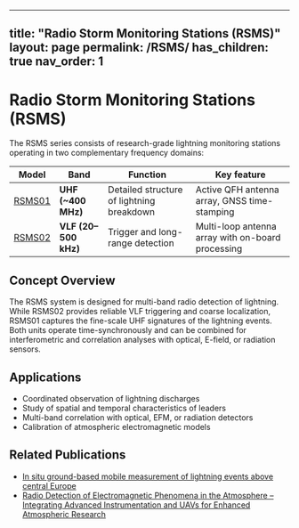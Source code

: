 
---
title: "Radio Storm Monitoring Stations (RSMS)"
layout: page
permalink: /RSMS/
has_children: true
nav_order: 1
---


# Radio Storm Monitoring Stations (RSMS)

The RSMS series consists of research-grade lightning monitoring stations operating in two complementary frequency domains:

| Model               | Band                 | Function                                  | Key feature                                       |
| ------------------- | -------------------- | ----------------------------------------- | ------------------------------------------------- |
| [RSMS01](./RSMS01/) | **UHF (~400 MHz)**   | Detailed structure of lightning breakdown | Active QFH antenna array, GNSS time-stamping             |
| [RSMS02](./RSMS02/) | **VLF (20–500 kHz)** | Trigger and long-range detection          | Multi-loop antenna array with on-board processing |

## Concept Overview

The RSMS system is designed for multi-band radio detection of lightning. While RSMS02 provides reliable VLF triggering and coarse localization, RSMS01 captures the fine-scale UHF signatures of the lightning events. Both units operate time-synchronously and can be combined for interferometric and correlation analyses with optical, E-field, or radiation sensors.

## Applications

* Coordinated observation of lightning discharges
* Study of spatial and temporal characteristics of leaders
* Multi-band correlation with optical, EFM, or radiation detectors
* Calibration of atmospheric electromagnetic models

## Related Publications

* [In situ ground-based mobile measurement of lightning events above central Europe](https://amt.copernicus.org/articles/16/547/2023/)
* [Radio Detection of Electromagnetic Phenomena in the Atmosphere – Integrating Advanced Instrumentation and UAVs for Enhanced Atmospheric Research](https://dspace.cvut.cz/handle/10467/120570)

